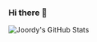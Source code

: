 ### Hi there 👋

<!-- Github stats -->

<img align="left" alt="Joordy's GitHub Stats" src="https://github-readme-stats.vercel.app/api?username=joordy&show_icons=true&hide_border=true">

<!--
**joordy/joordy** is a ✨ _special_ ✨ repository because its `README.md` (this file) appears on your GitHub profile.

Here are some ideas to get you started:

- 🔭 I’m currently working on ...
- 🌱 I’m currently learning ...
- 👯 I’m looking to collaborate on ...
- 🤔 I’m looking for help with ...
- 💬 Ask me about ...
- 📫 How to reach me: ...
- 😄 Pronouns: ...
- ⚡ Fun fact: ...
-->
